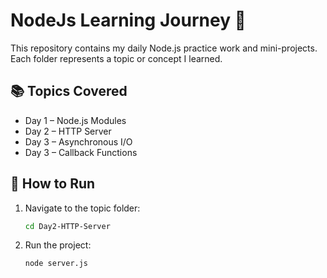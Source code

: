 # NodeJs Learning Journey 🚀

This repository contains my daily Node.js practice work and mini-projects.  
Each folder represents a topic or concept I learned.

## 📚 Topics Covered
- Day 1 – Node.js Modules
- Day 2 – HTTP Server
- Day 3 – Asynchronous I/O
- Day 3 – Callback Functions
  
## 🧠 How to Run
1. Navigate to the topic folder:
   ```bash
   cd Day2-HTTP-Server

2. Run the project:

       node server.js
